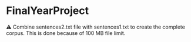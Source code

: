 # FinalYearProject

⚠️ Combine sentences2.txt file with sentences1.txt to create the complete corpus. This is done because of 100 MB file limit.
